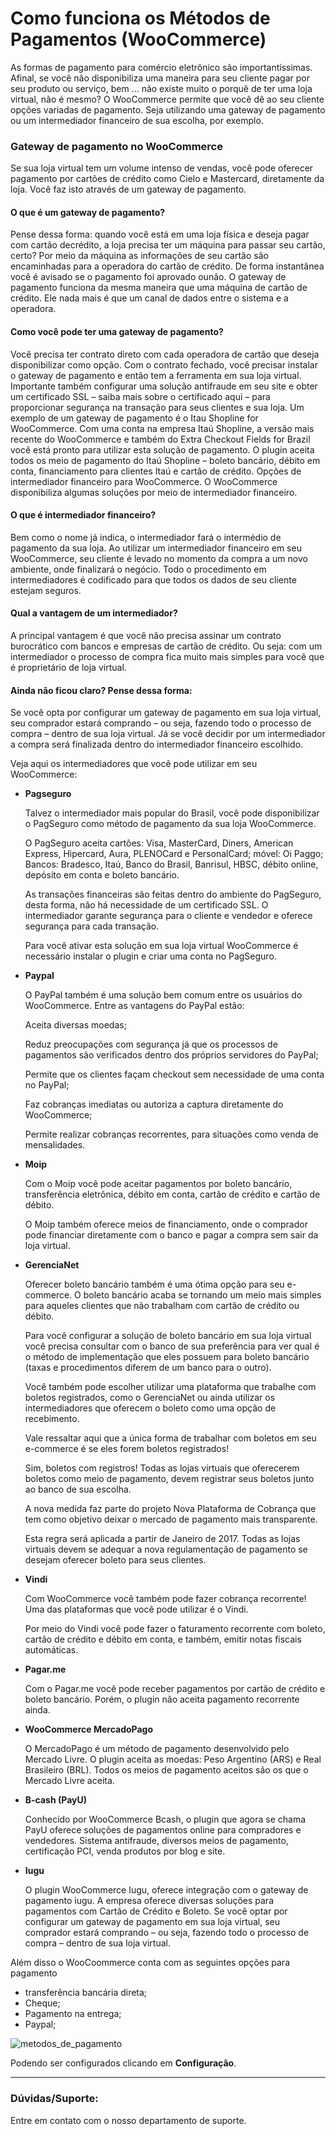 # Como funciona os Métodos de Pagamentos (WooCommerce)

As formas de pagamento para comércio eletrônico são importantíssimas. Afinal, se você não disponibiliza uma maneira para seu cliente pagar por seu produto ou serviço, bem ... não existe muito o porquê de ter uma loja virtual, não é mesmo?
O WooCommerce permite que você dê ao seu cliente opções variadas de pagamento. Seja utilizando uma gateway de pagamento ou um intermediador financeiro de sua escolha, por exemplo.

### Gateway de pagamento no WooCommerce
Se sua loja virtual tem um volume intenso de vendas, você pode oferecer pagamento por cartões de crédito como Cielo e Mastercard, diretamente da loja. Você faz isto através de um gateway de pagamento.

#### O que é um gateway de pagamento?
Pense dessa forma: quando você está em uma loja física e deseja pagar com cartão decrédito, a loja precisa ter um máquina para passar seu cartão, certo?
Por meio da máquina as informações de seu cartão são encaminhadas para a operadora do cartão de crédito. De forma instantânea você é avisado se o pagamento foi aprovado ounão.
O gateway de pagamento funciona da mesma maneira que uma máquina de cartão de crédito. Ele nada mais é que um canal de dados entre o sistema e a operadora.

#### Como você pode ter uma gateway de pagamento?
Você precisa ter contrato direto com cada operadora de cartão que deseja disponibilizar como opção.
Com o contrato fechado, você precisar instalar o gateway de pagamento e então tem a ferramenta em sua loja virtual.
Importante também configurar uma solução antifraude em seu site e obter um certificado SSL – saiba mais sobre o certificado aqui – para proporcionar segurança na transação para seus clientes e sua loja.
Um exemplo de um gateway de pagamento é o Itau Shopline for WooCommerce. Com uma conta na empresa Itaú Shopline, a versão mais recente do WooCommerce e também do Extra Checkout Fields for Brazil você está pronto para utilizar esta solução de pagamento.
O plugin aceita todos os meio de pagamento do Itaú Shopline – boleto bancário, débito em conta, financiamento para clientes Itaú e cartão de crédito.
Opções de intermediador financeiro para WooCommerce.
O WooCommerce disponibiliza algumas soluções por meio de intermediador financeiro.

#### O que é intermediador financeiro?
Bem como o nome já indica, o intermediador fará o intermédio de pagamento da sua loja. Ao utilizar um intermediador financeiro em seu WooCommerce, seu cliente é levado no momento da compra a um novo ambiente, onde finalizará o negócio.
Todo o procedimento em intermediadores é codificado para que todos os dados de seu cliente estejam seguros.

#### Qual a vantagem de um intermediador?
A principal vantagem é que você não precisa assinar um contrato burocrático com bancos e empresas de cartão de crédito. Ou seja: com um intermediador o processo de compra fica muito mais simples para você que é proprietário de loja virtual.

#### Ainda não ficou claro? Pense dessa forma:
Se você opta por configurar um gateway de pagamento em sua loja virtual, seu comprador estará comprando – ou seja, fazendo todo o processo de compra – dentro de sua loja virtual.
Já se você decidir por um intermediador a compra será finalizada dentro do intermediador financeiro escolhido.

Veja aqui os intermediadores que você pode utilizar em seu WooCommerce:

- **Pagseguro**

    Talvez o intermediador mais popular do Brasil, você pode disponibilizar o PagSeguro como método de pagamento da sua loja WooCommerce.

    O PagSeguro aceita cartões: Visa, MasterCard, Diners, American Express, Hipercard, Aura, PLENOCard e PersonalCard; móvel: Oi Paggo; Bancos: Bradesco, Itaú, Banco do Brasil, Banrisul, HBSC, débito online, depósito em conta e boleto bancário.

    As transações financeiras são feitas dentro do ambiente do PagSeguro, desta forma, não há necessidade de um certificado SSL. O intermediador garante segurança para o cliente e vendedor e oferece segurança para cada transação.

    Para você ativar esta solução em sua loja virtual WooCommerce é necessário instalar o plugin e criar uma conta no PagSeguro.

- **Paypal** 

    O PayPal também é uma solução bem comum entre os usuários do WooCommerce. Entre as vantagens do PayPal estão:

    Aceita diversas moedas;

    Reduz preocupações com segurança já que os processos de pagamentos são verificados dentro dos próprios servidores do PayPal;

    Permite que os clientes façam checkout sem necessidade de uma conta no PayPal;

    Faz cobranças imediatas ou autoriza a captura diretamente do WooCommerce;

    Permite realizar cobranças recorrentes, para situações como venda de mensalidades.

- **Moip**

    Com o Moip você pode aceitar pagamentos por boleto bancário, transferência eletrônica, débito em conta, cartão de crédito e cartão de débito.

    O Moip também oferece meios de financiamento, onde o comprador pode financiar diretamente com o banco e pagar a compra sem sair da loja virtual.

- **GerenciaNet**

    Oferecer boleto bancário também é uma ótima opção para seu e-commerce. O boleto bancário acaba se tornando um meio mais simples para aqueles clientes que não trabalham com cartão de crédito ou débito.

    Para você configurar a solução de boleto bancário em sua loja virtual você precisa consultar com o banco de sua preferência para ver qual é o método de implementação que eles possuem para boleto bancário (taxas e procedimentos diferem de um banco para o outro).

    Você também pode escolher utilizar uma plataforma que trabalhe com boletos registrados, como o GerenciaNet ou ainda utilizar os intermediadores que oferecem o boleto como uma opção de recebimento.

    Vale ressaltar aqui que a única forma de trabalhar com boletos em seu e-commerce é se eles forem boletos registrados!

    Sim, boletos com registros! Todas as lojas virtuais que oferecerem boletos como meio de pagamento, devem registrar seus boletos junto ao banco de sua escolha.

    A nova medida faz parte do projeto Nova Plataforma de Cobrança que tem como objetivo deixar o mercado de pagamento mais transparente.

    Esta regra será aplicada a partir de Janeiro de 2017. Todas as lojas virtuais devem se adequar a nova regulamentação de pagamento se desejam oferecer boleto para seus clientes.

- **Vindi**

    Com WooCommerce você também pode fazer cobrança recorrente! Uma das plataformas que você pode utilizar é o Vindi.

    Por meio do Vindi você pode fazer o faturamento recorrente com boleto, cartão de crédito e débito em conta, e também, emitir notas fiscais automáticas.

- **Pagar.me**

    Com o Pagar.me você pode receber pagamentos por cartão de crédito e boleto bancário. Porém, o plugin não aceita pagamento recorrente ainda.

- **WooCommerce MercadoPago**

    O MercadoPago é um método de pagamento desenvolvido pelo Mercado Livre. O plugin aceita as moedas: Peso Argentino (ARS) e Real Brasileiro (BRL). Todos os meios de pagamento aceitos são os que o Mercado Livre aceita.

- **B-cash (PayU)**

    Conhecido por WooCommerce Bcash, o plugin que agora se chama PayU oferece soluções de pagamentos online para compradores e vendedores. Sistema antifraude, diversos meios de pagamento, certificação PCI, venda produtos por blog e site.

- **Iugu**

    O plugin WooCommerce Iugu, oferece integração com o gateway de pagamento iugu. A empresa oferece diversas soluções para pagamentos com Cartão de Crédito e Boleto. Se você optar por configurar um gateway de pagamento em sua loja virtual, seu comprador estará comprando – ou seja, fazendo todo o processo de compra – dentro de sua loja virtual.

Além disso o WooCoommerce conta com as seguintes opções para pagamento
- transferência bancária direta;
- Cheque;
- Pagamento na entrega;
- Paypal;

![metodos_de_pagamento](https://github.com/Oficina-do-Dev/Tutoriais/blob/main/WordPress/09-%20Métodos%20de%20Pagamentos%20(WooCommerce)/images/image1.png)

Podendo ser configurados clicando em **Configuração**.

<hr>

### Dúvidas/Suporte:
Entre em contato com o nosso departamento de suporte.